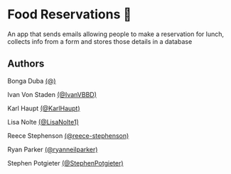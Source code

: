 # Food Reservations :fries:
An app that sends emails allowing people to make a reservation for lunch, collects info from a form and stores those details in a database

## Authors

Bonga Duba
[(@)](https://github.com/)

Ivan Von Staden
[(@IvanVBBD)](https://github.com/IvanVBBD)

Karl Haupt
[(@KarlHaupt)](https://github.com/KarlHaupt)

Lisa Nolte
[(@LisaNolte1)](https://github.com/LisaNolte1)

Reece Stephenson
[(@reece-stephenson)](https://github.com/reece-stephenson)

Ryan Parker
[(@ryanneilparker)](https://github.com/ryanneilparker)

Stephen Potgieter
[(@StephenPotgieter)](https://github.com/StephenPotgieter)
